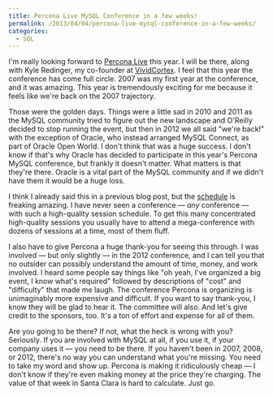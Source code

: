 ```yaml
---
title: Percona Live MySQL Conference in a few weeks!
permalink: /2013/04/04/percona-live-mysql-conference-in-a-few-weeks/
categories:
  - SQL
---
```

I'm really looking forward to [Percona Live][1] this year. I will be there, along with Kyle Redinger, my co-founder at [VividCortex][2]. I feel that this year the conference has come full circle. 2007 was my first year at the conference, and it was amazing. This year is tremendously exciting for me because it feels like we're back on the 2007 trajectory.

Those were the golden days. Things were a little sad in 2010 and 2011 as the MySQL community tried to figure out the new landscape and O'Reilly decided to stop running the event, but then in 2012 we all said "we're back!" with the exception of Oracle, who instead arranged MySQL Connect, as part of Oracle Open World. I don't think that was a huge success. I don't know if that's why Oracle has decided to participate in this year's Percona MySQL conference, but frankly it doesn't matter. What matters is that they're there. Oracle is a vital part of the MySQL community and if we didn't have them it would be a huge loss.

I think I already said this in a previous blog post, but the [schedule][3] is freaking amazing. I have never seen a conference &#8212; *any* conference &#8212; with such a high-quality session schedule. To get this many concentrated high-quality sessions you usually have to attend a mega-conference with dozens of sessions at a time, most of them fluff.

I also have to give Percona a huge thank-you for seeing this through. I was involved &#8212; but only slightly &#8212; in the 2012 conference, and I can tell you that no outsider can possibly understand the amount of time, money, and work involved. I heard some people say things like "oh yeah, I've organized a big event, I know what's required" followed by descriptions of "cost" and "difficulty" that made me laugh. The conference Percona is organizing is unimaginably more expensive and difficult. If you want to say thank-you, I know they will be glad to hear it. The committee will also. And let's give credit to the sponsors, too. It's a ton of effort and expense for all of them.

Are you going to be there? If not, what the heck is wrong with you? Seriously. If you are involved with MySQL at all, if you use it, if your company uses it &#8212; you need to be there. If you haven't been in 2007, 2008, or 2012, there's no way you can understand what you're missing. You need to take my word and show up. Percona is making it ridiculously cheap &#8212; I don't know if they're even making money at the price they're charging. The value of that week in Santa Clara is hard to calculate. Just go.

 [1]: http://www.percona.com/live/
 [2]: https://vividcortex.com/
 [3]: http://www.percona.com/live/mysql-conference-2013/program/schedule/sessions-day-1
